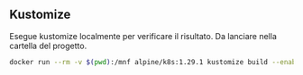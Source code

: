 ## Kustomize

Esegue kustomize localmente per verificare il risultato. Da lanciare nella cartella del progetto.

```bash
docker run --rm -v $(pwd):/mnf alpine/k8s:1.29.1 kustomize build --enable-helm /mnf/overlays -o /mnf/target/result.yml
```
